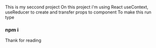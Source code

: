 This is my seccond project 
On this project i'm using React useContext, useReducer to create and transfer props to component
To make this run type
### npm i 
Thank for reading 
